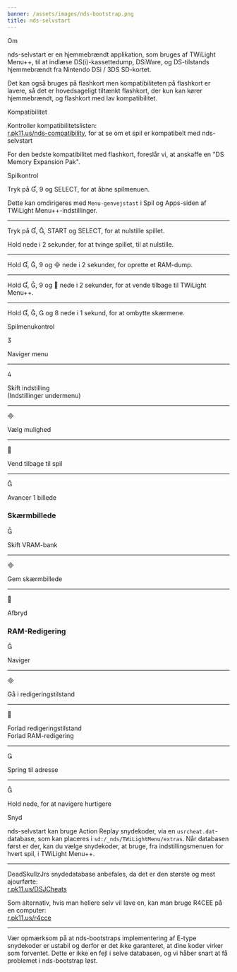 ```yaml
---
banner: /assets/images/nds-bootstrap.png
title: nds-selvstart
---
```


<div id="about" class="section-title">Om</div>
<div class="section-body">
    <p>
        nds-selvstart er en hjemmebrændt applikation, som bruges af TWiLight Menu++, til at indlæse DS(i)-kassettedump, DSiWare, og DS-tilstands hjemmebrændt fra Nintendo DSi / 3DS SD-kortet.
    </p>
    <p>
        Det kan også bruges på flashkort men kompatibiliteten på flashkort er lavere, så det er hovedsageligt tiltænkt flashkort, der kun kan kører hjemmebrændt, og flashkort med lav kompatibilitet.
    </p>
</div>

<div id="compatibility" class="section-title">Kompatibilitet</div>
<div class="section-body">
    <p>
        Kontroller kompatibilitetslisten: <br><a href="https://r.pk11.us/nds-compatibility">r.pk11.us/nds-compatibility</a>, for at se om et spil er kompatibelt med nds-selvstart
    </p>
    <p>
        For den bedste kompatibilitet med flashkort, foreslår vi, at anskaffe en "DS Memory Expansion Pak".
    </p>
</div>

<div id="controls" class="section-title">Spilkontrol</div>
<div class="section-body">
    <p>
        Tryk på &#xE004;, &#xE07A; og SELECT, for at åbne spilmenuen.
    </p>
    <p>
        Dette kan omdirigeres med <code>Menu-genvejstast</code> i Spil og Apps-siden af TWiLight Menu++-indstillinger.
    </p>
    <hr>
    <p>
        Tryk på &#xE004;, &#xE005;, START og SELECT, for at nulstille spillet.
    </p>
    <p>
        Hold nede i 2 sekunder, for at tvinge spillet, til at nulstille.
    </p>
    <hr>
    <p>
        Hold &#xE004;, &#xE005;, &#xE07A; og &#xE000; nede i 2 sekunder, for oprette et RAM-dump.
    </p>
    <hr>
    <p>
        Hold &#xE004;, &#xE005;, &#xE07A; og &#xE001; nede i 2 sekunder, for at vende tilbage til TWiLight Menu++.
    </p>
    <hr>
    <p>
        Hold &#xE004;, &#xE005;, &#xE002; og &#xE079; nede i 1 sekund, for at ombytte skærmene.
    </p>
</div>

<div id="menu-controls" class="section-title">Spilmenukontrol</div>
<div class="section-body">
    <div class="button-action-group">
        <p class="button-action button">&#xE07D;</p>
        <p class="button-action-text">Naviger menu</p>
    </div>
    <hr>
    <div class="button-action-group">
        <p class="button-action button">&#xE07E;</p>
        <p class="button-action-text">Skift indstilling<br>(Indstillinger undermenu)</p>
    </div>
    <hr>
    <div class="button-action-group">
        <p class="button-action button">&#xE000;</p>
        <p class="button-action-text">Vælg mulighed</p>
    </div>
    <hr>
    <div class="button-action-group">
        <p class="button-action button">&#xE001;</p>
        <p class="button-action-text">Vend tilbage til spil</p>
    </div>
    <hr>
    <div class="button-action-group">
        <p class="button-action button">&#xE005;</p>
        <p class="button-action-text">Avancer 1 billede</p>
    </div>
    <h3>Skærmbillede</h3>
    <div class="button-action-group">
        <p class="button-action button">&#xE006;</p>
        <p class="button-action-text">Skift VRAM-bank</p>
    </div>
    <hr>
    <div class="button-action-group">
        <p class="button-action button">&#xE000;</p>
        <p class="button-action-text">Gem skærmbillede</p>
    </div>
    <hr>
    <div class="button-action-group">
        <p class="button-action button">&#xE001;</p>
        <p class="button-action-text">Afbryd</p>
    </div>
    <h3>RAM-Redigering</h3>
    <div class="button-action-group">
        <p class="button-action button">&#xE006;</p>
        <p class="button-action-text">Naviger</p>
    </div>
    <hr>
    <div class="button-action-group">
        <p class="button-action button">&#xE000;</p>
        <p class="button-action-text">Gå i redigeringstilstand</p>
    </div>
    <hr>
    <div class="button-action-group">
        <p class="button-action button">&#xE001;</p>
        <p class="button-action-text">Forlad redigeringstilstand<br>Forlad RAM-redigering</p>
    </div>
    <hr>
    <div class="button-action-group">
        <p class="button-action button">&#xE003;</p>
        <p class="button-action-text">Spring til adresse</p>
    </div>
    <hr>
    <div class="button-action-group">
        <p class="button-action button">&#xE005;</p>
        <p class="button-action-text">Hold nede, for at navigere hurtigere</p>
    </div>
</div>

<div id="cheats" class="section-title">Snyd</div>
<div class="section-body">
    <p>
        nds-selvstart kan bruge Action Replay snydekoder, via en <code>usrcheat.dat</code>-database, som kan placeres i <code>sd:/_nds/TWiLightMenu/extras</code>. Når databasen først er der, kan du vælge snydekoder, at bruge, fra indstillingsmenuen for hvert spil, i TWiLight Menu++.
    </p>
    <hr>
    <p>
        DeadSkullzJrs snydedatabase anbefales, da det er den største og mest ajourførte:<br><a href="https://r.pk11.us/DSJCheats">r.pk11.us/DSJCheats</a>
    </p>
    <p>
        Som alternativ, hvis man hellere selv vil lave en, kan man bruge R4CEE på en computer:<br><a href="https://r.pk11.us/r4cce">r.pk11.us/r4cce</a>
    </p>
    <hr>
    <p>
        Vær opmærksom på at nds-bootstraps implementering af E-type snydekoder er ustabil og derfor er det ikke garanteret, at dine koder virker som forventet. Dette er ikke en fejl i selve databasen, og vi håber snart at få problemet i nds-bootstrap løst.
    </p>
</div>
